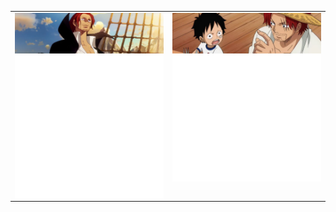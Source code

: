 <table style="border-collapse: collapse;">
  <tr>
    <td style="border: none;"  valign="top">
      <img align="left" src="/Assets/shanks-banner.png" alt="Metrics" width="380">
      </br></br></br>
      <img align="left" src="/github-metrics.svg" alt="Metrics" width="380">
    </td>
    <td style="border: none;"  valign="top">
      <img align="left" src="/Assets/shanks2.png" alt="Metrics" width="380">
      </br></br></br>
      <img align="left" src="/github-metrics-2.svg" alt="Metrics" width="380">
    </td>
  </tr>
</table>
